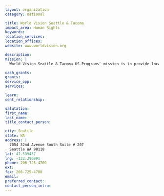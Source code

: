 ```yaml
---
layout: organization
category: national

title: World Vision Seattle & Tacoma
impact_area: Human Rights
keywords: 
location_services: 
location_offices: 
website: www.worldvision.org

description: 
mission: |
  World Vision Seattle & Tacoma US Programs' mission is to provide local churches and other community organizations with community program models, training, and technical assistance so that at-risk youths, ages 13-25, and their families have access to the necessary resources and relationshipd that promote personal success and achievement.

cash_grants: 
grants: 
service_opp: 
services: 

learn: 
cont_relationship: 

salutation: 
first_name: 
last_name: 
title_contact_person: 

city: Seattle
state: WA
address: |
  7054 32nd Avenue South Suite # 207  
  Seattle WA 98118
lat: 47.539437
lng: -122.290991
phone: 206-725-4700
ext: 
fax: 206-725-4708
email: 
preferred_contact: 
contact_person_intro: 
---
```

